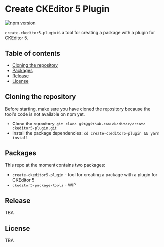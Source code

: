 Create CKEditor 5 Plugin
========================

[![npm version](https://badge.fury.io/js/create-ckeditor5-plugin.svg)](https://badge.fury.io/js/create-ckeditor5-plugin)

`create-ckeditor5-plugin` is a tool for creating a package with a plugin for CKEditor 5.

## Table of contents

* [Cloning the repository](#cloning-the-repository)
* [Packages](#packages)
* [Release](#release)
* [License](#license)

## Cloning the repository

Before starting, make sure you have cloned the repository because the tool's code is not available on npm yet.

* Clone the repository: `git clone git@github.com:ckeditor/create-ckeditor5-plugin.git`
* Install the package dependencies: `cd create-ckeditor5-plugin && yarn install`

## Packages

This repo at the moment contains two packages:

* `create-ckeditor5-plugin` - tool for creating a package with a plugin for CKEditor 5
* `ckeditor5-package-tools` - WIP

## Release

TBA

## License

TBA

